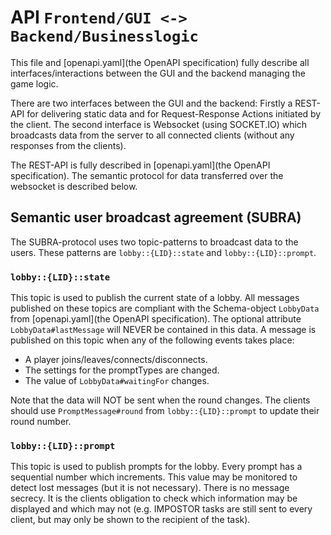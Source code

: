 # API `Frontend/GUI <-> Backend/Businesslogic`

This file and [openapi.yaml](the OpenAPI specification) fully describe all interfaces/interactions between the GUI and the backend managing the game logic.

There are two interfaces between the GUI and the backend: Firstly a REST-API for delivering static data and for Request-Response Actions initiated by the client.
The second interface is Websocket (using SOCKET.IO) which broadcasts data from the server to all connected clients (without any responses from the clients).

The REST-API is fully described in [openapi.yaml](the OpenAPI specification).
The semantic protocol for data transferred over the websocket is described below.

## Semantic user broadcast agreement (SUBRA)

The SUBRA-protocol uses two topic-patterns to broadcast data to the users.
These patterns are `lobby::{LID}::state` and `lobby::{LID}::prompt`.

### `lobby::{LID}::state`
This topic is used to publish the current state of a lobby.
All messages published on these topics are compliant with the Schema-object `LobbyData` from [openapi.yaml](the OpenAPI specification).
The optional attribute `LobbyData#lastMessage` will NEVER be contained in this data.
A message is published on this topic when any of the following events takes place:
  - A player joins/leaves/connects/disconnects.
  - The settings for the promptTypes are changed.
  - The value of `LobbyData#waitingFor` changes.

Note that the data will NOT be sent when the round changes. The clients should use `PromptMessage#round` from `lobby::{LID}::prompt` to update their round number.

### `lobby::{LID}::prompt`
This topic is used to publish prompts for the lobby.
Every prompt has a sequential number which increments.
This value may be monitored to detect lost messages (but it is not necessary).
There is no message secrecy. It is the clients obligation to check which information may be displayed and which may not (e.g. IMPOSTOR tasks are still sent to every client, but may only be shown to the recipient of the task).